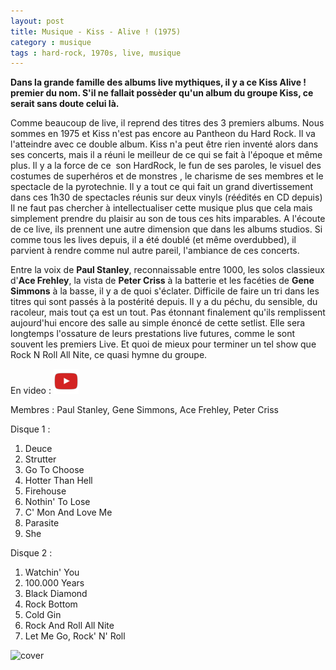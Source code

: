 ```yaml
---
layout: post
title: Musique - Kiss - Alive ! (1975)
category : musique
tags : hard-rock, 1970s, live, musique
---
```



**Dans la grande famille des albums live mythiques, il y a ce Kiss Alive ! premier du nom. S'il ne fallait possèder qu'un album du groupe Kiss, ce serait sans doute celui là.**

Comme beaucoup de live, il reprend des titres des 3 premiers albums. Nous sommes en 1975 et Kiss n'est pas encore au Pantheon du Hard Rock. Il va l'atteindre avec ce double album. Kiss n'a peut être rien inventé alors dans ses concerts, mais il a réuni le meilleur de ce qui se fait à l'époque et même plus. Il y a la force de ce  son HardRock, le fun de ses paroles, le visuel des costumes de superhéros et de monstres , le charisme de ses membres et le spectacle de la pyrotechnie. Il y a tout ce qui fait un grand divertissement dans ces 1h30 de spectacles réunis sur deux vinyls (réédités en CD depuis) Il ne faut pas chercher à intellectualiser cette musique plus que cela mais simplement prendre du plaisir au son de tous ces hits imparables. A l'écoute de ce live, ils prennent une autre dimension que dans les albums studios. Si comme tous les lives depuis, il a été doublé (et même overdubbed), il parvient à rendre comme nul autre pareil, l'ambiance de ces concerts.

Entre la voix de **Paul Stanley**, reconnaissable entre 1000, les solos classieux d'**Ace Frehley**, la vista de **Peter Criss** à la batterie et les facéties de **Gene Simmons** à la basse, il y a de quoi s'éclater. Difficile de faire un tri dans les titres qui sont passés à la postérité depuis. Il y a du péchu, du sensible, du racoleur, mais tout ça est un tout. Pas étonnant finalement qu'ils remplissent aujourd'hui encore des salle au simple énoncé de cette setlist. Elle sera longtemps l'ossature de leurs prestations live futures, comme le sont souvent les premiers Live. Et quoi de mieux pour terminer un tel show que Rock N Roll All Nite, ce quasi hymne du groupe.

En video : [![Vidéo](/images/youtube.png)](https://www.youtube.com/watch?v=QKznSgnj9JU)
    
Membres : Paul Stanley, Gene Simmons, Ace Frehley, Peter Criss
    
Disque 1 : 
1. Deuce
2. Strutter
3. Go To Choose
4. Hotter Than Hell
5. Firehouse
6. Nothin' To Lose
7. C' Mon And Love Me
8. Parasite
9. She

Disque 2 : 

1. Watchin' You
2. 100.000 Years
3. Black Diamond
4. Rock Bottom
5. Cold Gin
6. Rock And Roll All Nite
7. Let Me Go, Rock' N' Roll


![cover](https://filedn.eu/llqi9IBxlYouGRXYG2xlROb/img/2008/kissalive.jpg)
